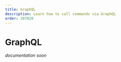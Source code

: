 ```yaml
---
title: GraphQL
description: Learn how to call commands via GraphQL
order: 207020
---
```


# GraphQL


_documentation soon_